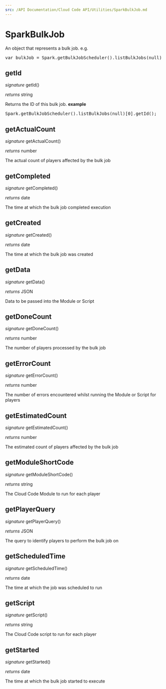 ```yaml
---
src: /API Documentation/Cloud Code API/Utilities/SparkBulkJob.md
---
```


# SparkBulkJob

An object that represents a bulk job.
e.g.
<pre rel="highlighter" code-brush="js" contenteditable="false">var bulkJob = Spark.getBulkJobScheduler().listBulkJobs(null)[0];</pre>


## getId

_signature_ getId()</p>
_returns_ string</p>

Returns the ID of this bulk job.
<b>example</b>
<pre rel="highlighter" code-brush="js" contenteditable="false">Spark.getBulkJobScheduler().listBulkJobs(null)[0].getId();</pre>

## getActualCount

_signature_ getActualCount()</p>
_returns_ number</p>

The actual count of players affected by the bulk job

## getCompleted

_signature_ getCompleted()</p>
_returns_ date</p>

The time at which the bulk job completed execution

## getCreated

_signature_ getCreated()</p>
_returns_ date</p>

The time at which the bulk job was created

## getData

_signature_ getData()</p>
_returns_ JSON</p>

Data to be passed into the Module or Script

## getDoneCount

_signature_ getDoneCount()</p>
_returns_ number</p>

The number of players processed by the bulk job

## getErrorCount

_signature_ getErrorCount()</p>
_returns_ number</p>

The number of errors encountered whilst running the Module or Script for players

## getEstimatedCount

_signature_ getEstimatedCount()</p>
_returns_ number</p>

The estimated count of players affected by the bulk job

## getModuleShortCode

_signature_ getModuleShortCode()</p>
_returns_ string</p>

The Cloud Code Module to run for each player

## getPlayerQuery

_signature_ getPlayerQuery()</p>
_returns_ JSON</p>

The query to identify players to perform the bulk job on

## getScheduledTime

_signature_ getScheduledTime()</p>
_returns_ date</p>

The time at which the job was scheduled to run

## getScript

_signature_ getScript()</p>
_returns_ string</p>

The Cloud Code script to run for each player

## getStarted

_signature_ getStarted()</p>
_returns_ date</p>

The time at which the bulk job started to execute
